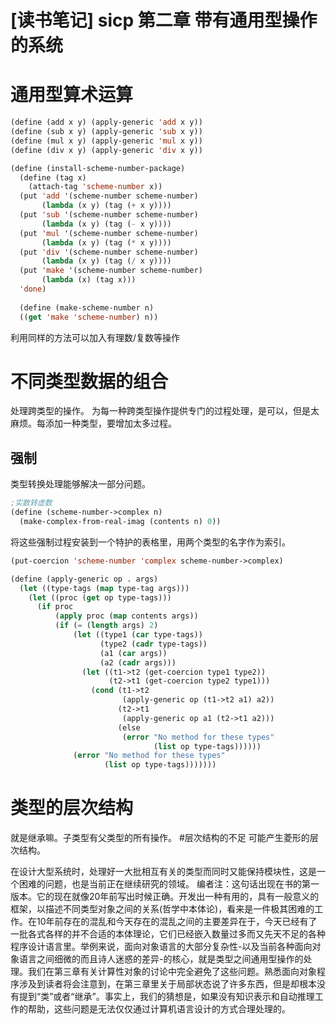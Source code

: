 # [读书笔记] sicp 第二章 带有通用型操作的系统

# 通用型算术运算

```lisp
(define (add x y) (apply-generic 'add x y))
(define (sub x y) (apply-generic 'sub x y))
(define (mul x y) (apply-generic 'mul x y))
(define (div x y) (apply-generic 'div x y))

(define (install-scheme-number-package)
  (define (tag x)
    (attach-tag 'scheme-number x))
  (put 'add '(scheme-number scheme-number)
       (lambda (x y) (tag (+ x y))))
  (put 'sub '(scheme-number scheme-number)
       (lambda (x y) (tag (- x y))))
  (put 'mul '(scheme-number scheme-number)
       (lambda (x y) (tag (* x y))))
  (put 'div '(scheme-number scheme-number)
       (lambda (x y) (tag (/ x y))))
  (put 'make '(scheme-number scheme-number)
       (lambda (x) (tag x)))
  'done)
  
  (define (make-scheme-number n)
  ((get 'make 'scheme-number) n))
```
利用同样的方法可以加入有理数/复数等操作

<!--more-->
# 不同类型数据的组合
处理跨类型的操作。
为每一种跨类型操作提供专门的过程处理，是可以，但是太麻烦。每添加一种类型，要增加太多过程。

## 强制
类型转换处理能够解决一部分问题。
```lisp
;实数转虚数
(define (scheme-number->complex n)
  (make-complex-from-real-imag (contents n) 0))
```
将这些强制过程安装到一个特护的表格里，用两个类型的名字作为索引。
```lisp
(put-coercion 'scheme-number 'complex scheme-number->complex)
```
```lisp
(define (apply-generic op . args)
  (let ((type-tags (map type-tag args)))
    (let ((proc (get op type-tags)))
      (if proc
          (apply proc (map contents args))
          (if (= (length args) 2)
              (let ((type1 (car type-tags))
                    (type2 (cadr type-tags))
                    (a1 (car args))
                    (a2 (cadr args)))
                (let ((t1->t2 (get-coercion type1 type2))
                      (t2->t1 (get-coercion type2 type1)))
                  (cond (t1->t2
                         (apply-generic op (t1->t2 a1) a2))
                        (t2->t1
                         (apply-generic op a1 (t2->t1 a2)))
                        (else
                         (error "No method for these types"
                                (list op type-tags))))))
              (error "No method for these types"
                     (list op type-tags)))))))
```
# 类型的层次结构
就是继承嘛。子类型有父类型的所有操作。
#层次结构的不足
可能产生菱形的层次结构。

在设计大型系统时，处理好一大批相互有关的类型而同时又能保持模块性，这是一个困难的问题，也是当前正在继续研究的领域。
编者注：这句话出现在书的第一版本。它的现在就像20年前写出时候正确。开发出一种有用的，具有一般意义的框架，以描述不同类型对象之间的关系(哲学中本体论)，看来是一件极其困难的工作。在10年前存在的混乱和今天存在的混乱之间的主要差异在于，今天已经有了一批各式各样的并不合适的本体理论，它们已经嵌入数量过多而又先天不足的各种程序设计语言里。举例来说，面向对象语言的大部分复杂性-以及当前各种面向对象语言之间细微的而且诗人迷惑的差异-的核心，就是类型之间通用型操作的处理。我们在第三章有关计算性对象的讨论中完全避免了这些问题。熟悉面向对象程序涉及到读者将会注意到，在第三章里关于局部状态说了许多东西，但是却根本没有提到“类”或者“继承”。事实上，我们的猜想是，如果没有知识表示和自动推理工作的帮助，这些问题是无法仅仅通过计算机语言设计的方式合理处理的。

